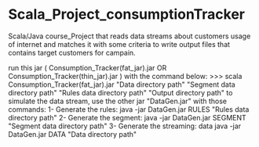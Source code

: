 # Scala_Project_consumptionTracker
Scala/Java course_Project that reads data streams about customers usage of internet and matches it with some criteria to write output files that contains target customers for campain.

run this jar ( Consumption_Tracker(fat_jar).jar OR Consumption_Tracker(thin_jar).jar ) with the command below:
      >>>  scala Consumption_Tracker(fat_jar).jar "Data directory path" "Segment data directory path" "Rules data directory path" "Output directory path"
to simulate the data stream, use the other jar "DataGen.jar" with those commands:
1- Generate the rules: java -jar DataGen.jar RULES "Rules data directory path" 
2- Generate the segment: java -jar DataGen.jar SEGMENT "Segment data directory path" 
3- Generate the streaming: data java -jar DataGen.jar DATA "Data directory path"
